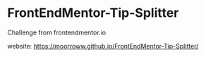 # FrontEndMentor-Tip-Splitter
Challenge from frontendmentor.io

website: https://moorroww.github.io/FrontEndMentor-Tip-Splitter/
